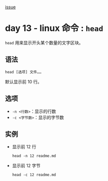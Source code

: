 [issue](https://api.github.com/repos/hoperyy/blog/issues/82)

# day 13 - linux 命令 : `head`

`head` 用来显示开头某个数量的文字区块。

## 语法

```
head [选项] 文件……
```

默认显示前 10 行。

## 选项
    
+   `-n <行数>`：显示的行数
+   `-c <字节数>`：显示的字节数
        
## 实例
    
+   显示前 12 行

    `head -n 12 readme.md`
    
+   显示前 12 字节

    `head -c 12 readme.md`
    
    



